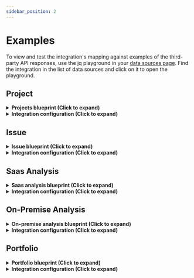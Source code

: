 ```yaml
---
sidebar_position: 2
---
```


# Examples
To view and test the integration's mapping against examples of the third-party API responses, use the jq playground in your [data sources page](https://app.getport.io/settings/data-sources). Find the integration in the list of data sources and click on it to open the playground.

## Project

<details>
<summary><b>Projects blueprint (Click to expand)</b></summary>

```json showLineNumbers
{
  "identifier": "sonarQubeProject",
  "title": "SonarQube Project",
  "icon": "sonarqube",
  "schema": {
    "properties": {
      "organization": {
        "type": "string",
        "title": "Organization",
        "icon": "TwoUsers"
      },
      "link": {
        "type": "string",
        "format": "url",
        "title": "Link",
        "icon": "Link"
      },
      "lastAnalysisDate": {
        "type": "string",
        "format": "date-time",
        "icon": "Clock",
        "title": "Last Analysis Date"
      },
      "qualityGateStatus": {
        "title": "Quality Gate Status",
        "type": "string",
        "enum": [
          "OK",
          "WARN",
          "ERROR"
        ],
        "enumColors": {
          "OK": "green",
          "WARN": "yellow",
          "ERROR": "red"
        }
      },
      "numberOfBugs": {
        "type": "number",
        "title": "Number Of Bugs"
      },
      "numberOfCodeSmells": {
        "type": "number",
        "title": "Number Of CodeSmells"
      },
      "numberOfVulnerabilities": {
        "type": "number",
        "title": "Number Of Vulnerabilities"
      },
      "numberOfHotSpots": {
        "type": "number",
        "title": "Number Of HotSpots"
      },
      "numberOfDuplications": {
        "type": "number",
        "title": "Number Of Duplications"
      },
      "coverage": {
        "type": "number",
        "title": "Coverage"
      },
      "mainBranch": {
        "type": "string",
        "icon": "Git",
        "title": "Main Branch"
      },
      "mainBranchLastAnalysisDate": {
        "type": "string",
        "format": "date-time",
        "icon": "Clock",
        "title": "Main Branch Last Analysis Date"
      },
      "revision": {
        "type": "string",
        "title": "Revision"
      },
      "managed": {
        "type": "boolean",
        "title": "Managed"
      }
    },
    "required": []
  },
  "mirrorProperties": {},
  "calculationProperties": {},
  "aggregationProperties": {
    "criticalOpenIssues": {
      "title": "Number Of Open Critical Issues",
      "type": "number",
      "target": "sonarQubeIssue",
      "query": {
        "combinator": "and",
        "rules": [
          {
            "property": "status",
            "operator": "in",
            "value": ["OPEN", "REOPENED"]
          },
          {
            "property": "severity",
            "operator": "=",
            "value": "CRITICAL"
          }
        ]
      },
      "calculationSpec": {
        "calculationBy": "entities",
        "func": "count"
      }
    },
    "numberOfOpenIssues": {
      "title": "Number Of Open Issues",
      "type": "number",
      "target": "sonarQubeIssue",
      "query": {
        "combinator": "and",
        "rules": [
          {
            "property": "status",
            "operator": "in",
            "value": [
              "OPEN",
              "REOPENED"
            ]
          }
        ]
      },
      "calculationSpec": {
        "calculationBy": "entities",
        "func": "count"
      }
    }
  },
  "relations": {}
}
```

</details>

<details>
<summary><b>Integration configuration (Click to expand)</b></summary>

:::tip filter projects
The integration provides an option to filter the data that is retrieved from the SonarQube API depending on the integration version based on the following attributes:

<h3>SonarQube integration version `<=0.1.114`</h3>

1. `query`: Limits the search to component names that contain the supplied string
2. `alertStatus`: To filter a project's quality gate status. Accepts a list of values such as `OK`, `ERROR` and `WARN`
3. `languages`: To filter projects using a list of languages or a single language
4. `tags`: To filter a list of tags or a single tag
5. `qualifier`: To filter on a component qualifier. Accepts values such as `TRK` (for projects only) and `APP` (for applications only)

These attributes can be enabled using the path: `selector.apiFilters.filter`. By default, the integration fetches only SonarQube projects using the `qualifier` attribute.

<h3>SonarQube integration version `>=0.1.114`</h3>
1. `analyzed_before`: To retrieve projects analyzed before the given date. Accepts date format like so `2017-10-19` or `2017-10-19T13:00:00+0200`

2. `on_provisioned_only`: To retrieve projects on provisioned only. Accepts boolean `true` or `false`.

3. `projects`: List of projects to retrieve only. Specify the projects as an array of keys.

4. `qualifier`: To filter based on the project's qualifier. Possible values are `TRK`, `VW` and `APP`. Defaults to `TRK`.

These attributes can be enabled using the `selector` path.
:::

:::tip Define your own metrics
Besides filtering the API data, the integration provides a mechanism to allow users to define their own list of metrics used in SonarQube to evaluate the code. This list can be defined in the `selector.metrics` property. A complete list of valid SonarQube metrics can be in the [SonarQube documentation](https://docs.sonarsource.com/sonarqube/latest/user-guide/code-metrics/metrics-definition/)
:::

:::note Supported Sonar environment
Please note that the API filters are supported on on-premise Sonar environments (SonarQube) only, and will not work on SonarCloud.
:::

<h3>Project mapping for integration version `<=0.1.114`</h3>

```yaml showLineNumbers
createMissingRelatedEntities: true
deleteDependentEntities: true
resources:
  - kind: projects
    selector:
      query: "true"
      apiFilters:
        filter:
          qualifier: TRK
      metrics:
        - code_smells
        - coverage
        - bugs
        - vulnerabilities
        - duplicated_files
        - security_hotspots
        - new_violations
        - new_coverage
        - new_duplicated_lines_density
    port:
      entity:
        mappings:
          blueprint: '"sonarQubeProject"'
          identifier: .key
          title: .name
          properties:
            organization: .organization
            link: .__link
            lastAnalysisStatus: .__branch.status.qualityGateStatus
            lastAnalysisDate: .__branch.analysisDate
            numberOfBugs: .__measures[]? | select(.metric == "bugs") | .value
            numberOfCodeSmells: .__measures[]? | select(.metric == "code_smells") | .value
            numberOfVulnerabilities: .__measures[]? | select(.metric == "vulnerabilities") | .value
            numberOfHotSpots: .__measures[]? | select(.metric == "security_hotspots") | .value
            numberOfDuplications: .__measures[]? | select(.metric == "duplicated_files") | .value
            coverage: .__measures[]? | select(.metric == "coverage") | .value
            mainBranch: .__branch.name
            tags: .tags
```


<h3>Project mapping for integratiion version `>= 0.1.115`</h3>

```yaml showLineNumbers
createMissingRelatedEntities: true
deleteDependentEntities: true
resources:
  - kind: projects_ga
    selector:
      query: 'true'
      metrics:
        - code_smells
        - coverage
        - bugs
        - vulnerabilities
        - duplicated_files
        - security_hotspots
        - new_violations
        - new_coverage
        - new_duplicated_lines_density
    port:
      entity:
        mappings:
          blueprint: '"sonarQubeGAProject"'
          identifier: .key
          title: .name
          properties:
            organization: .organization
            link: .__link
            qualityGateStatus: .__branch.status.qualityGateStatus
            lastAnalysisDate: .analysisDate
            numberOfBugs: .__measures[]? | select(.metric == "bugs") | .value
            numberOfCodeSmells: .__measures[]? | select(.metric == "code_smells") | .value
            numberOfVulnerabilities: .__measures[]? | select(.metric == "vulnerabilities") | .value
            numberOfHotSpots: .__measures[]? | select(.metric == "security_hotspots") | .value
            numberOfDuplications: .__measures[]? | select(.metric == "duplicated_files") | .value
            coverage: .__measures[]? | select(.metric == "coverage") | .value
            mainBranch: .__branch.name
            mainBranchLastAnalysisDate: .__branch.analysisDate
            revision: .revision
            managed: .managed
```

</details>

## Issue

<details>
<summary><b>Issue blueprint (Click to expand)</b></summary>

```json showLineNumbers
{
  "identifier": "sonarQubeIssue",
  "title": "SonarQube Issue",
  "icon": "sonarqube",
  "schema": {
    "properties": {
      "type": {
        "type": "string",
        "title": "Type",
        "enum": ["CODE_SMELL", "BUG", "VULNERABILITY"]
      },
      "severity": {
        "type": "string",
        "title": "Severity",
        "enum": ["MAJOR", "INFO", "MINOR", "CRITICAL", "BLOCKER"],
        "enumColors": {
          "MAJOR": "orange",
          "INFO": "green",
          "CRITICAL": "red",
          "BLOCKER": "red",
          "MINOR": "yellow"
        }
      },
      "link": {
        "type": "string",
        "format": "url",
        "icon": "Link",
        "title": "Link"
      },
      "status": {
        "type": "string",
        "title": "Status",
        "enum": ["OPEN", "CLOSED", "RESOLVED", "REOPENED", "CONFIRMED"]
      },
      "assignees": {
        "title": "Assignees",
        "type": "string",
        "icon": "TwoUsers"
      },
      "tags": {
        "type": "array",
        "title": "Tags"
      },
      "createdAt": {
        "type": "string",
        "format": "date-time",
        "title": "Created At"
      }
    }
  },
  "mirrorProperties": {},
  "calculationProperties": {},
  "relations": {
    "sonarQubeProject": {
      "target": "sonarQubeProject",
      "required": false,
      "title": "SonarQube Project",
      "many": false
    }
  }
}
```

</details>

<details>
<summary><b>Integration configuration (Click to expand)</b></summary>

:::tip filter issues
The integration provides an option to filter the data that is retrieved from the SonarQube API using the following attributes:

1. `assigned`: To retrieve assigned or unassigned issues. Accepts values: `yes`, `no`, `true`, `false`
2. `assignees`: A list of assignee logins
3. `cleanCodeAttributeCategories`: List of clean code attribute categories. Accepts values: `ADAPTABLE`, `CONSISTENT`, `INTENTIONAL`, `RESPONSIBLE`
4. `createdBefore`: To retrieve issues created before the given date
5. `createdAfter`: To retrieve issues created after the given date
6. `impactSeverities`: List of impact severities. Accepts values: `HIGH`, `LOW`, `MEDIUM`
7. `impactSoftwareQualities`: List of impact software qualities. Accepts values: `MAINTAINABILITY`, `RELIABILITY`, `SECURITY`
8. `statuses`: List of statuses. Accepts values: `OPEN`, `CONFIRMED`, `FALSE_POSITIVE`, `ACCEPTED`, `FIXED`
9. `languages`: List of languages
10. `resolved`: To retrieve resolved or unresolved issues. Accepts values: `yes`, `no`, `true`, `false`
11. `scopes`: List of scopes. Accepts values: `MAIN`, `TESTS`
12. `tags`: List of tags

These attributes can be enabled using the path: `selector.apiFilters`. By default, the integration fetches unresolved SonarQube issues. It is also possible to configure the integration to fetch issues from a SonarQube project using the path: `selector.projectApiFilters.filter` while specifying any of [the above project attributes](#project)
:::

:::note Supported Sonar environment
Please note that the API filters are supported on on-premise Sonar environments (SonarQube) only, and will not work on SonarCloud.
:::

```yaml showLineNumbers
createMissingRelatedEntities: true
deleteDependentEntities: true
resources:
  - kind: issues
    selector:
      query: "true"
      apiFilters:
        resolved: 'false'
      projectApiFilters:
        filter:
          qualifier: TRK
    port:
      entity:
        mappings:
          blueprint: '"sonarQubeIssue"'
          identifier: .key
          title: .message
          properties:
            type: .type
            severity: .severity
            link: .__link
            status: .status
            assignees: .assignee
            tags: .tags
            createdAt: .creationDate
          relations:
            sonarQubeProject: .project
```

</details>

## Saas Analysis

<details>
<summary><b>Saas analysis blueprint (Click to expand)</b></summary>

```json showLineNumbers
{
  "identifier": "sonarQubeAnalysis",
  "title": "SonarQube Analysis",
  "icon": "sonarqube",
  "schema": {
    "properties": {
      "branch": {
        "type": "string",
        "title": "Branch",
        "icon": "GitVersion"
      },
      "fixedIssues": {
        "type": "number",
        "title": "Fixed Issues"
      },
      "newIssues": {
        "type": "number",
        "title": "New Issues"
      },
      "coverage": {
        "title": "Coverage",
        "type": "number"
      },
      "duplications": {
        "type": "number",
        "title": "Duplications"
      },
      "createdAt": {
        "type": "string",
        "format": "date-time",
        "title": "Created At"
      }
    }
  },
  "mirrorProperties": {},
  "calculationProperties": {},
  "relations": {
    "sonarQubeProject": {
      "target": "sonarQubeProject",
      "required": false,
      "title": "SonarQube Project",
      "many": false
    }
  }
}
```

</details>

<details>
<summary><b>Integration configuration (Click to expand)</b></summary>

```yaml showLineNumbers
createMissingRelatedEntities: true
deleteDependentEntities: true
resources:
  - kind: saas_analysis
    selector:
      query: "true"
    port:
      entity:
        mappings:
          blueprint: '"sonarQubeAnalysis"'
          identifier: .analysisId
          title: .__commit.message // .analysisId
          properties:
            branch: .__branchName
            fixedIssues: .measures.violations_fixed
            newIssues: .measures.violations_added
            coverage: .measures.coverage_change
            duplications: .measures.duplicated_lines_density_change
            createdAt: .__analysisDate
          relations:
            sonarQubeProject: .__project
```

</details>

## On-Premise Analysis

<details>
<summary><b>On-premise analysis blueprint (Click to expand)</b></summary>

```json showLineNumbers
{
  "identifier": "sonarQubeAnalysis",
  "title": "SonarQube Analysis",
  "icon": "sonarqube",
  "schema": {
    "properties": {
      "branch": {
        "type": "string",
        "title": "Branch",
        "icon": "GitVersion"
      },
      "fixedIssues": {
        "type": "number",
        "title": "Fixed Issues"
      },
      "newIssues": {
        "type": "number",
        "title": "New Issues"
      },
      "coverage": {
        "title": "Coverage",
        "type": "number"
      },
      "duplications": {
        "type": "number",
        "title": "Duplications"
      },
      "createdAt": {
        "type": "string",
        "format": "date-time",
        "title": "Created At"
      }
    }
  },
  "mirrorProperties": {},
  "calculationProperties": {},
  "relations": {
    "sonarQubeProject": {
      "target": "sonarQubeProject",
      "required": false,
      "title": "SonarQube Project",
      "many": false
    }
  }
}
```

</details>

<details>
<summary><b>Integration configuration (Click to expand)</b></summary>

```yaml showLineNumbers
createMissingRelatedEntities: true
deleteDependentEntities: true
resources:
  - kind: onprem_analysis
    selector:
      query: 'true'
    port:
      entity:
        mappings:
          blueprint: '"sonarQubeAnalysis"'
          identifier: .__project + "-" + .key
          title: .title
          properties:
            branch: .branch
            newIssues: .__measures[]? | select(.metric == "new_violations") | .period.value
            coverage: .__measures[]? | select(.metric == "new_coverage") | .period.value
            duplications: .__measures[]? | select(.metric == "new_duplicated_lines_density") | .period.value
            createdAt: .analysisDate
          relations:
            sonarQubeProject: .__project
```

</details>

## Portfolio

<details>
<summary><b>Portfolio blueprint (Click to expand)</b></summary>

```json showLineNumbers
{
  "identifier": "sonarQubePortfolio",
  "title": "SonarQube Portfolio",
  "icon": "sonarqube",
  "schema": {
    "properties": {
      "description": {
        "type": "string",
        "title": "Description"
      },
      "visibility": {
        "type": "string",
        "title": "Visibility",
        "enum": [
          "PUBLIC",
          "PRIVATE"
        ],
        "enumColors": {
          "PUBLIC": "green",
          "PRIVATE": "lightGray"
        }
      },
      "selectionMode": {
        "type": "string",
        "title": "Selection Mode",
        "enum": [
          "AUTO",
          "MANUAL",
          "NONE"
        ],
        "enumColors": {
          "AUTO": "blue",
          "MANUAL": "green",
          "NONE": "lightGray"
        }
      },
      "disabled": {
        "type": "boolean",
        "title": "Disabled"
      }
    },
    "required": []
  },
  "mirrorProperties": {},
  "calculationProperties": {},
  "aggregationProperties": {},
  "relations": {
    "referencedBy": {
      "title": "Referenced By",
      "target": "sonarQubePortfolio",
      "required": false,
      "many": true
    },
    "subPortfolios": {
      "title": "Sub Portfolios",
      "target": "sonarQubePortfolio",
      "required": false,
      "many": true
    }
  }
}
```

</details>

<details>
<summary><b>Integration configuration (Click to expand)</b></summary>

```yaml showLineNumbers
deleteDependentEntities: true
createMissingRelatedEntities: true
resources:
  - kind: portfolios
    selector:
      query: 'true'
    port:
      entity:
        mappings:
          identifier: .key
          title: .name
          blueprint: '"sonarQubePortfolio"'
          properties:
            description: .description
            visibility: if .visibility then .visibility | ascii_upcase else null end
            selectionMode: if .selectionMode then .selectionMode | ascii_upcase else null end
            disabled: .disabled
          relations:
            subPortfolios: .subViews | map(select((.qualifier | IN("VW", "SVW"))) | .key)
            referencedBy: .referencedBy | map(select((.qualifier | IN("VW", "SVW"))) | .key)
```

</details>